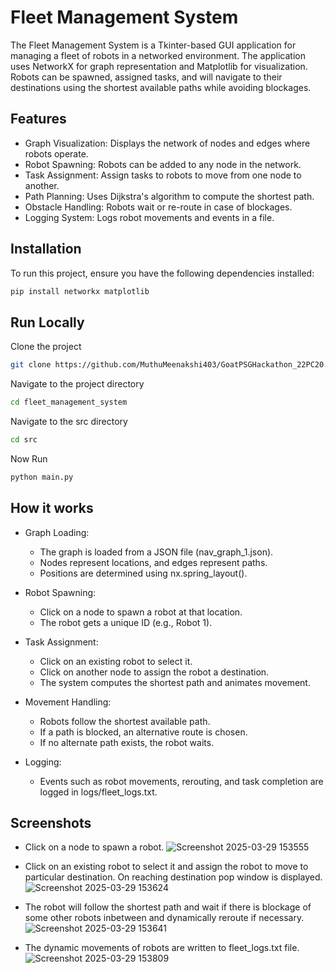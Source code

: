 
# Fleet Management System 

The Fleet Management System is a Tkinter-based GUI application for managing a fleet of robots in a networked environment. The application uses NetworkX for graph representation and Matplotlib for visualization. Robots can be spawned, assigned tasks, and will navigate to their destinations using the shortest available paths while avoiding blockages.

## Features

- Graph Visualization: Displays the network of nodes and edges where robots operate.
- Robot Spawning: Robots can be added to any node in the network.
- Task Assignment: Assign tasks to robots to move from one node to another.
- Path Planning: Uses Dijkstra's algorithm to compute the shortest path.
- Obstacle Handling: Robots wait or re-route in case of blockages.
- Logging System: Logs robot movements and events in a file.

## Installation

To run this project, ensure you have the following dependencies installed:

```bash
pip install networkx matplotlib
```

## Run Locally

Clone the project

```bash
git clone https://github.com/MuthuMeenakshi403/GoatPSGHackathon_22PC20.git
```

Navigate to the project directory

```bash
cd fleet_management_system
```

Navigate to the src directory

```bash
cd src
```

Now Run

```bash
python main.py
```

## How it works

- Graph Loading:
    - The graph is loaded from a JSON file (nav_graph_1.json).
    - Nodes represent locations, and edges represent paths.
    - Positions are determined using nx.spring_layout().

- Robot Spawning:
    - Click on a node to spawn a robot at that location.
    - The robot gets a unique ID (e.g., Robot 1).

- Task Assignment:
    - Click on an existing robot to select it.
    - Click on another node to assign the robot a destination.
    - The system computes the shortest path and animates movement.

- Movement Handling:
    - Robots follow the shortest available path.
    - If a path is blocked, an alternative route is chosen.
    - If no alternate path exists, the robot waits.

- Logging:
    - Events such as robot movements, rerouting, and task completion are logged in logs/fleet_logs.txt.

## Screenshots
- Click on a node to spawn a robot.
![Screenshot 2025-03-29 153555](https://github.com/user-attachments/assets/20fa48c0-1080-4f35-aed0-3fa148686ce4)

- Click on an existing robot to select it and assign the robot to move to particular destination. On reaching destination pop window is displayed.
![Screenshot 2025-03-29 153624](https://github.com/user-attachments/assets/c1d99e30-bdf9-4d35-86a6-44df2fd1f3dd)

- The robot will follow the shortest path and wait if there is blockage of some other robots inbetween and dynamically reroute if necessary.
![Screenshot 2025-03-29 153641](https://github.com/user-attachments/assets/866d8577-8199-43df-b8c1-4f88f085ccd0)

- The dynamic movements of robots are written to fleet_logs.txt file.
![Screenshot 2025-03-29 153809](https://github.com/user-attachments/assets/16f4883d-e039-4a2b-bf2c-71f23c21b480)

    
    


